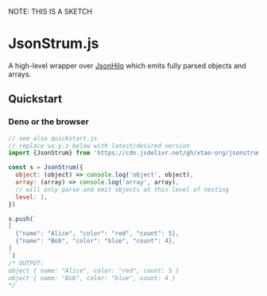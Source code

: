 NOTE: THIS IS A SKETCH

# JsonStrum.js

A high-level wrapper over [JsonHilo](https://github.com/xtao-org/jsonhilo) which emits fully parsed objects and arrays.

## Quickstart

### Deno or the browser

```js
// see also quickstart.js
// replace vx.y.z below with latest/desired version
import {JsonStrum} from 'https://cdn.jsdelivr.net/gh/xtao-org/jsonstrum@v0.2.2/mod.js'

const s = JsonStrum({
  object: (object) => console.log('object', object),
  array: (array) => console.log('array', array),
  // will only parse and emit objects at this level of nesting 
  level: 1,
})

s.push(`
[
  {"name": "Alice", "color": "red", "count": 5},
  {"name": "Bob", "color": "blue", "count": 4},
]
`)
/* OUTPUT:
object { name: "Alice", color: "red", count: 5 }
object { name: "Bob", color: "blue", count: 4 }
*/
```